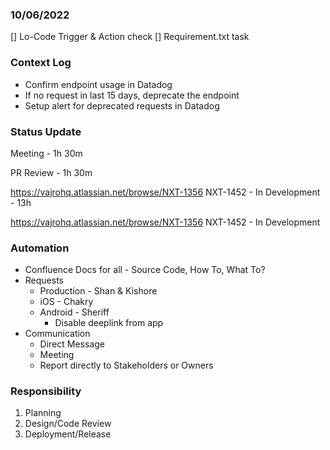 ### 10/06/2022
[] Lo-Code Trigger & Action check
[] Requirement.txt task

### Context Log
- Confirm endpoint usage in Datadog
- If no request in last 15 days, deprecate the endpoint
- Setup alert for deprecated requests in Datadog

### Status Update
Meeting - 1h 30m

PR Review - 1h 30m

https://vajrohq.atlassian.net/browse/NXT-1356
NXT-1452 - In Development - 13h

https://vajrohq.atlassian.net/browse/NXT-1356
NXT-1452 - In Development

### Automation
- Confluence Docs for all - Source Code, How To, What To?
- Requests
  - Production - Shan & Kishore
  - iOS - Chakry
  - Android - Sheriff
    - Disable deeplink from app
- Communication
  - Direct Message
  - Meeting
  - Report directly to Stakeholders or Owners

### Responsibility
1. Planning
2. Design/Code Review
3. Deployment/Release
